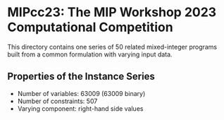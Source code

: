 # MIPcc23: The MIP Workshop 2023 Computational Competition

This directory contains one series of 50 related mixed-integer programs built from a common formulation with varying input data.

## Properties of the Instance Series

- Number of variables: 63009 (63009 binary)
- Number of constraints: 507
- Varying component: right-hand side values
